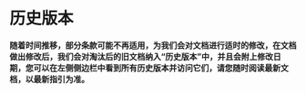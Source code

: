 # 历史版本
**随着时间推移，部分条款可能不再适用，为我们会对文档进行适时的修改，在文档做出修改后，我们会对淘汰后的旧文档纳入“历史版本”中，并且会附上修改日期，您可以在左侧侧边栏中看到所有历史版本并访问它们，请您随时阅读最新文档，以最新指引为准。**
